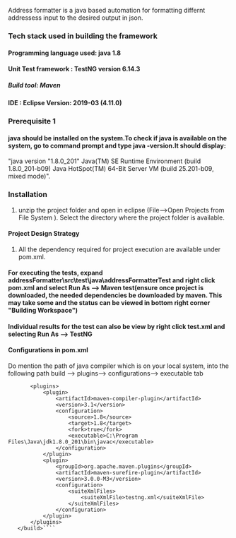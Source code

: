 Address formatter is a java based automation for formatting differnt addressess input to the desired output in json. 

### Tech stack used in building the framework 
#### Programming language used: java 1.8
#### Unit Test framework : TestNG version 6.14.3

##### Build tool: Maven
#### IDE : Eclipse Version: 2019-03 (4.11.0)

### Prerequisite 1
#### java should be installed on the system.To check if java is available on the system, go to command prompt and type java -version.It should display: 
    
"java version "1.8.0_201"
Java(TM) SE Runtime Environment (build 1.8.0_201-b09)
Java HotSpot(TM) 64-Bit Server VM (build 25.201-b09, mixed mode)".



### Installation
1. unzip the project folder and open in eclipse 
    (File-->Open Projects from File System ). Select the directory where 
    the project folder is available.



#### Project Design Strategy
1. All the dependency required for project execution are available under pom.xml.


#### For executing the tests, expand addressFormatter\src\test\java\addressFormatterTest and right click pom.xml and select Run As --> Maven test(ensure once project is downloaded, the needed dependencies be downloaded by maven. This may take some and the status can be viewed in bottom right corner "Building Workspace")

#### Individual results for the test can also be view by right click test.xml and selecting Run As --> TestNG

#### Configurations in pom.xml

Do mention the path of java compiler which is on your local system, into the following path  build --> plugins--> configurations--> executable tab 
 ```<build>
		<plugins>
			<plugin>
				<artifactId>maven-compiler-plugin</artifactId>
				<version>3.1</version>
				<configuration>
					<source>1.8</source>
					<target>1.8</target>
					<fork>true</fork>
					<executable>C:\Program Files\Java\jdk1.8.0_201\bin\javac</executable>
				</configuration>
			</plugin>
			<plugin>
				<groupId>org.apache.maven.plugins</groupId>
				<artifactId>maven-surefire-plugin</artifactId>
				<version>3.0.0-M3</version>
				<configuration>
					<suiteXmlFiles>
						<suiteXmlFile>testng.xml</suiteXmlFile>
					</suiteXmlFiles>
				</configuration>
			</plugin>
		</plugins>
	</build>````


